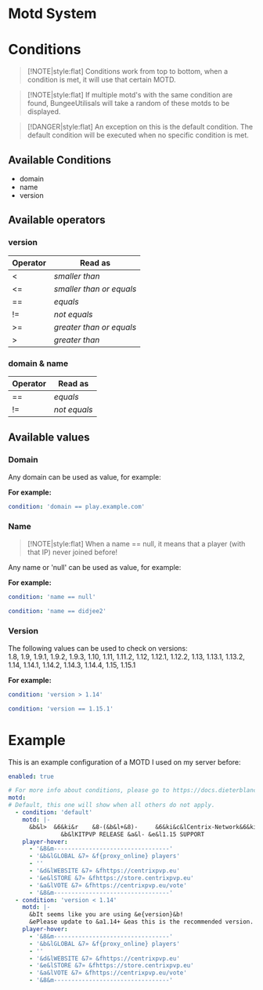 # Motd System

# Conditions
> [!NOTE|style:flat]
> Conditions work from top to bottom, when a condition is met, it will use that certain MOTD.

> [!NOTE|style:flat]
> If multiple motd's with the same condition are found, BungeeUtilisals will take a random of these motds to be displayed.

> [!DANGER|style:flat]
> An exception on this is the default condition. The default condition will be executed when no specific condition is met.

## Available Conditions
- domain
- name
- version

## Available operators
### version
| Operator | Read as |
| --- | --- |
| < | _smaller than_ |
| <= | _smaller than or equals_ |
| == | _equals_ |
| != | _not equals_ |
| \>= | _greater than or equals_ |
| \> | _greater than_ |

### domain & name
| Operator | Read as |
| --- | --- |
| == | _equals_ |
| != | _not equals_ |

## Available values
### Domain
Any domain can be used as value, for example:

**For example:**
```yaml
condition: 'domain == play.example.com'
```

### Name
> [!NOTE|style:flat]
> When a name == null, it means that a player (with that IP) never joined before!

Any name or 'null' can be used as value, for example:

**For example:**
```yaml
condition: 'name == null'
```
```yaml
condition: 'name == didjee2'
```

### Version
The following values can be used to check on versions: <br />
1.8,
1.9,
1.9.1,
1.9.2,
1.9.3,
1.10,
1.11,
1.11.2,
1.12,
1.12.1,
1.12.2,
1.13,
1.13.1,
1.13.2,
1.14,
1.14.1,
1.14.2,
1.14.3,
1.14.4,
1.15,
1.15.1

**For example:**
```yaml
condition: 'version > 1.14'
```
```yaml
condition: 'version == 1.15.1'
```

# Example
This is an example configuration of a MOTD I used on my server before:

```yaml
enabled: true

# For more info about conditions, please go to https://docs.dieterblancke.xyz/bungeeutilisals/motd-manager#conditions
motd:
# Default, this one will show when all others do not apply.
  - condition: 'default'
    motd: |-
      &b&l>  &6&ki&r    &8-(&b&l+&8)-     &6&ki&c&lCentrix-Network&6&ki&r     &8-(&b&l+&8)-    &6&ki&r  &b&l<&r
               &b&lKITPVP RELEASE &a&l- &e&l1.15 SUPPORT
    player-hover:
      - '&8&m---------------------------------'
      - '&b&lGLOBAL &7» &f{proxy_online} players'
      - ''
      - '&d&lWEBSITE &7» &fhttps://centrixpvp.eu'
      - '&e&lSTORE &7» &fhttps://store.centrixpvp.eu'
      - '&a&lVOTE &7» &fhttps://centrixpvp.eu/vote'
      - '&8&m---------------------------------'
  - condition: 'version < 1.14'
    motd: |-
      &bIt seems like you are using &e{version}&b!
      &ePlease update to &a1.14+ &eas this is the recommended version.
    player-hover:
      - '&8&m---------------------------------'
      - '&b&lGLOBAL &7» &f{proxy_online} players'
      - ''
      - '&d&lWEBSITE &7» &fhttps://centrixpvp.eu'
      - '&e&lSTORE &7» &fhttps://store.centrixpvp.eu'
      - '&a&lVOTE &7» &fhttps://centrixpvp.eu/vote'
      - '&8&m---------------------------------'
```